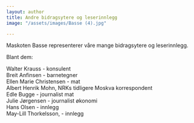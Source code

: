```yaml
---
layout: author
title: Andre bidragsytere og leserinnlegg
image: "/assets/images/Basse (4).jpg"

---
```


Maskoten Basse representerer våre mange bidragsytere og leserinnlegg.

Blant dem:

Walter Krauss - konsulent   
Breit Anfinsen - barnetegner  
Ellen Marie Christensen - mat  
Albert Henrik Mohn, NRKs tidligere Moskva korrespondent  
Edle Bugge - journalist mat  
Julie Jørgensen - journalist økonomi  
Hans Olsen - innlegg  
May-Lill Thorkelsson, - innlegg